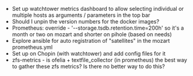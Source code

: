 * Set up watchtower metrics dashboard to allow selecting individual or multiple hosts as arguments / parameters in the top bar
* Should I unpin the version numbers for the docker images?
* Prometheus: override - '--storage.tsdb.retention.time=200h' so it's a month or two on mozart and shorter on pihole (based on needs)
* Explore ansible for auto registration of "satellites" in the mozart prometheus.yml
* Set up on Chopin (with watchtower) and add config files for it
* zfs-metrics - is ofelia + textfile_collector (in prometheus) the best way to gather these zfs metrics? Is there no better way to do this?
